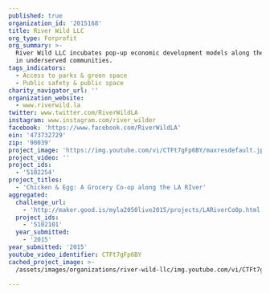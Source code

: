 ```yaml
---
published: true
organization_id: '2015168'
title: River Wild LLC
org_type: Forprofit
org_summary: >-
  River Wild LLC incubates pop-up economic development models along the LA River
  in underserved communities.
tags_indicators:
  - Access to parks & green space
  - Public safety & public space
charity_navigator_url: ''
organization_website:
  - www.riverwild.la
twitter: www.twitter.com/RiverWildLA
instagram: www.instagram.com/river_wilder
facebook: 'https://www.facebook.com/RiverWildLA'
ein: '473732729'
zip: '90039'
project_image: 'https://img.youtube.com/vi/CTFt7gFp6BY/maxresdefault.jpg'
project_video: ''
project_ids:
  - '5102254'
project_titles:
  - 'Chicken & Egg: A Grocery Co-op along the LA RIver'
aggregated:
  challenge_url:
    - 'http://maker.good.is/myla2050live2015/projects/LARiverCoOp.html'
  project_ids:
    - '5102101'
  year_submitted:
    - '2015'
year_submitted: '2015'
youtube_video_identifier: CTFt7gFp6BY
cached_project_image: >-
  /assets/images/organizations/river-wild-llc/img.youtube.com/vi/CTFt7gFp6BY/maxresdefault.jpg

---
```

